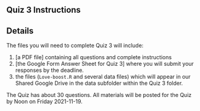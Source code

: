 ## Quiz 3 Instructions

## Details

The files you will need to complete Quiz 3 will include:

1. [a PDF file] containing all questions and complete instructions
2. [the Google Form Answer Sheet for Quiz 3] where you will submit your responses by the deadline.
3. the files (`Love-boost.R` and several data files) which will appear in our Shared Google Drive in the data subfolder within the Quiz 3 folder.

The Quiz has about 30 questions. All materials will be posted for the Quiz by Noon on Friday 2021-11-19. 

